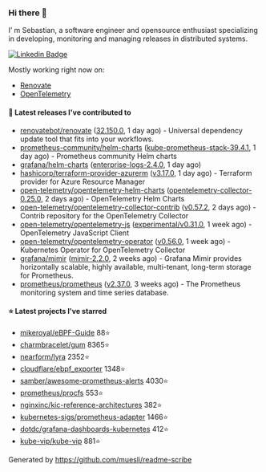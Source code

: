 ### Hi there 👋

I’ m Sebastian, a software engineer and opensource enthusiast specializing in developing, monitoring and managing releases in distributed systems.

[![Linkedin Badge](https://img.shields.io/badge/-LinkedIn-blue?style=flat&logo=Linkedin&logoColor=white&link=https://www.linkedin.com/in/sebastian-poxhofer/)](https://www.linkedin.com/in/sebastian-poxhofer/)

Mostly working right now on:
- [Renovate](https://github.com/renovatebot/renovate)
- [OpenTelemetry](https://github.com/open-telemetry)



#### 🚀 Latest releases I've contributed to

- [renovatebot/renovate](https://github.com/renovatebot/renovate) ([32.150.0](https://github.com/renovatebot/renovate/releases/tag/32.150.0), 1 day ago) - Universal dependency update tool that fits into your workflows.
- [prometheus-community/helm-charts](https://github.com/prometheus-community/helm-charts) ([kube-prometheus-stack-39.4.1](https://github.com/prometheus-community/helm-charts/releases/tag/kube-prometheus-stack-39.4.1), 1 day ago) - Prometheus community Helm charts
- [grafana/helm-charts](https://github.com/grafana/helm-charts) ([enterprise-logs-2.4.0](https://github.com/grafana/helm-charts/releases/tag/enterprise-logs-2.4.0), 1 day ago)
- [hashicorp/terraform-provider-azurerm](https://github.com/hashicorp/terraform-provider-azurerm) ([v3.17.0](https://github.com/hashicorp/terraform-provider-azurerm/releases/tag/v3.17.0), 1 day ago) - Terraform provider for Azure Resource Manager
- [open-telemetry/opentelemetry-helm-charts](https://github.com/open-telemetry/opentelemetry-helm-charts) ([opentelemetry-collector-0.25.0](https://github.com/open-telemetry/opentelemetry-helm-charts/releases/tag/opentelemetry-collector-0.25.0), 2 days ago) - OpenTelemetry Helm Charts
- [open-telemetry/opentelemetry-collector-contrib](https://github.com/open-telemetry/opentelemetry-collector-contrib) ([v0.57.2](https://github.com/open-telemetry/opentelemetry-collector-contrib/releases/tag/v0.57.2), 2 days ago) - Contrib repository for the OpenTelemetry Collector
- [open-telemetry/opentelemetry-js](https://github.com/open-telemetry/opentelemetry-js) ([experimental/v0.31.0](https://github.com/open-telemetry/opentelemetry-js/releases/tag/experimental%2Fv0.31.0), 1 week ago) - OpenTelemetry JavaScript Client
- [open-telemetry/opentelemetry-operator](https://github.com/open-telemetry/opentelemetry-operator) ([v0.56.0](https://github.com/open-telemetry/opentelemetry-operator/releases/tag/v0.56.0), 1 week ago) - Kubernetes Operator for OpenTelemetry Collector
- [grafana/mimir](https://github.com/grafana/mimir) ([mimir-2.2.0](https://github.com/grafana/mimir/releases/tag/mimir-2.2.0), 2 weeks ago) - Grafana Mimir provides horizontally scalable, highly available, multi-tenant, long-term storage for Prometheus.
- [prometheus/prometheus](https://github.com/prometheus/prometheus) ([v2.37.0](https://github.com/prometheus/prometheus/releases/tag/v2.37.0), 3 weeks ago) - The Prometheus monitoring system and time series database.

#### ⭐ Latest projects I've starred

- [mikeroyal/eBPF-Guide](https://github.com/mikeroyal/eBPF-Guide) 88⭐
- [charmbracelet/gum](https://github.com/charmbracelet/gum) 8365⭐
- [nearform/lyra](https://github.com/nearform/lyra) 2352⭐
- [cloudflare/ebpf_exporter](https://github.com/cloudflare/ebpf_exporter) 1348⭐
- [samber/awesome-prometheus-alerts](https://github.com/samber/awesome-prometheus-alerts) 4030⭐
- [prometheus/procfs](https://github.com/prometheus/procfs) 553⭐
- [nginxinc/kic-reference-architectures](https://github.com/nginxinc/kic-reference-architectures) 382⭐
- [kubernetes-sigs/prometheus-adapter](https://github.com/kubernetes-sigs/prometheus-adapter) 1466⭐
- [dotdc/grafana-dashboards-kubernetes](https://github.com/dotdc/grafana-dashboards-kubernetes) 412⭐
- [kube-vip/kube-vip](https://github.com/kube-vip/kube-vip) 881⭐



Generated by https://github.com/muesli/readme-scribe
